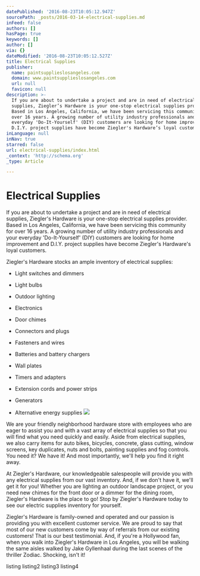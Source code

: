 ```yaml
---
datePublished: '2016-08-23T10:05:12.947Z'
sourcePath: _posts/2016-03-14-electrical-supplies.md
inFeed: false
authors: []
hasPage: true
keywords: []
author: []
via: {}
dateModified: '2016-08-23T10:05:12.527Z'
title: Electrical Supplies
publisher:
  name: paintsupplieslosangeles.com
  domain: www.paintsupplieslosangeles.com
  url: null
  favicon: null
description: >-
  If you are about to undertake a project and are in need of electrical
  supplies, Ziegler’s Hardware is your one-stop electrical supplies provider.
  Based in Los Angeles, California, we have been servicing this community for
  over 16 years. A growing number of utility industry professionals and your
  everyday 'Do-It-Yourself' (DIY) customers are looking for home improvement and
  D.I.Y. project supplies have become Ziegler's Hardware’s loyal customers.
inLanguage: null
inNav: true
starred: false
url: electrical-supplies/index.html
_context: 'http://schema.org'
_type: Article

---
```

# Electrical Supplies

If you are about to undertake a project and are in need of electrical supplies, Ziegler's Hardware is your one-stop electrical supplies provider. Based in Los Angeles, California, we have been servicing this community for over 16 years. A growing number of utility industry professionals and your everyday 'Do-It-Yourself' (DIY) customers are looking for home improvement and D.I.Y. project supplies have become Ziegler's Hardware's loyal customers.

Ziegler's Hardware stocks an ample inventory of electrical supplies:

* Light switches and dimmers

* Light bulbs

* Outdoor lighting

* Electronics

* Door chimes

* Connectors and plugs

* Fasteners and wires

* Batteries and battery chargers

* Wall plates

* Timers and adapters

* Extension cords and power strips

* Generators

* Alternative energy supplies
![](https://s3-us-west-2.amazonaws.com/the-grid-img/p/7000c6ecd9e79f8f7b98c4acbc3d7987857bc6e7.jpg)

We are your friendly neighborhood hardware store with employees who are eager to assist you and with a vast array of electrical supplies so that you will find what you need quickly and easily. Aside from electrical supplies, we also carry items for auto bikes, bicycles, concrete, glass cutting, window screens, key duplicates, nuts and bolts, painting supplies and fog controls. You need it? We have it! And most importantly, we'll help you find it right away.

At Ziegler's Hardware, our knowledgeable salespeople will provide you with any electrical supplies from our vast inventory. And, if we don't have it, we'll get it for you! Whether you are lighting an outdoor landscape project, or you need new chimes for the front door or a dimmer for the dining room, Ziegler's Hardware is the place to go! Stop by Ziegler's Hardware today to see our electric supplies inventory for yourself.

Ziegler's Hardware is family-owned and operated and our passion is providing you with excellent customer service. We are proud to say that most of our new customers come by way of referrals from our existing customers! That is our best testimonial. And, if you're a Hollywood fan, when you walk into Ziegler's Hardware in Los Angeles, you will be walking the same aisles walked by Jake Gyllenhaal during the last scenes of the thriller Zodiac. Shocking, isn't it!

listing listing2 listing3 listing4